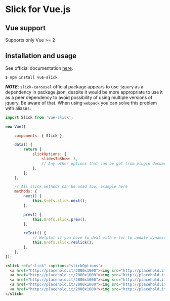 # Slick for Vue.js

## Vue support

Supports only Vue >= 2

## Installation and usage

See official documentation [here](http://kenwheeler.github.io/slick).

    $ npm install vue-slick

***NOTE***: `slick-carousel` official package appears to use `jquery` as a dependency in package.json,
despite it would be more appropriate to use it as a peer dependency to avoid possibility of using multiple
versions of jquery. Be aware of that. When using `webpack` you can solve this problem with aliases.

```javascript
import Slick from 'vue-slick';

new Vue({

    components: { Slick },

    data() {
        return {
            slickOptions: {
                slidesToShow: 3,
                // Any other options that can be got from plugin documentation
            },
        };
    },

    // All slick methods can be used too, example here
    methods: {
        next() {
            this.$refs.slick.next();
        },

        prev() {
            this.$refs.slick.prev();
        },

        reInit() {
            // Helpful if you have to deal with v-for to update dynamic lists
            this.$refs.slick.reSlick();
        },
    },
});
```

```html
<slick ref="slick" :options="slickOptions">
  <a href="http://placehold.it/2000x1000"><img src="http://placehold.it/2000x1000" alt=""></a>
  <a href="http://placehold.it/2000x1000"><img src="http://placehold.it/2000x1000" alt=""></a>
  <a href="http://placehold.it/2000x1000"><img src="http://placehold.it/2000x1000" alt=""></a>
  <a href="http://placehold.it/2000x1000"><img src="http://placehold.it/2000x1000" alt=""></a>
  <a href="http://placehold.it/2000x1000"><img src="http://placehold.it/2000x1000" alt=""></a>
</slick>
```
